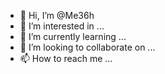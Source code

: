 - 👋 Hi, I’m @Me36h
- 👀 I’m interested in ...
- 🌱 I’m currently learning ...
- 💞️ I’m looking to collaborate on ...
- 📫 How to reach me ...

<!---
Me36h/Me36h is a ✨ special ✨ repository because its `README.md` (this file) appears on your GitHub profile.
You can click the Preview link to take a look at your changes.
--->
